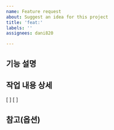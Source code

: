 ```yaml
---
name: Feature request
about: Suggest an idea for this project
title: 'feat:'
labels: ''
assignees: dani820

---
```


## 기능 설명

## 작업 내용 상세
[ ]
[ ]

## 참고(옵션)
